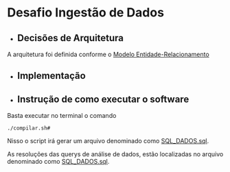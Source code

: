 # Desafio Ingestão de Dados

- ## Decisões de Arquitetura
A arquitetura foi definida conforme o [Modelo Entidade-Relacionamento](https://github.com/BrunoMalosti/IngestaoDados2rp/blob/master/Modelagem.pdf)


- ## Implementação 


- ## Instrução de como executar o software

Basta executar no terminal o comando

```./compilar.sh#```

Nisso o script irá gerar um arquivo denominado como [SQL_DADOS.sql](https://github.com/BrunoMalosti/IngestaoDados2rp/blob/master/SQL_DADOS.sql).

As resoluções das querys de análise de dados, estão localizadas no arquivo denominado como [SQL_DADOS.sql](https://github.com/BrunoMalosti/IngestaoDados2rp/blob/master/SQL%20QUERYS.sql).
